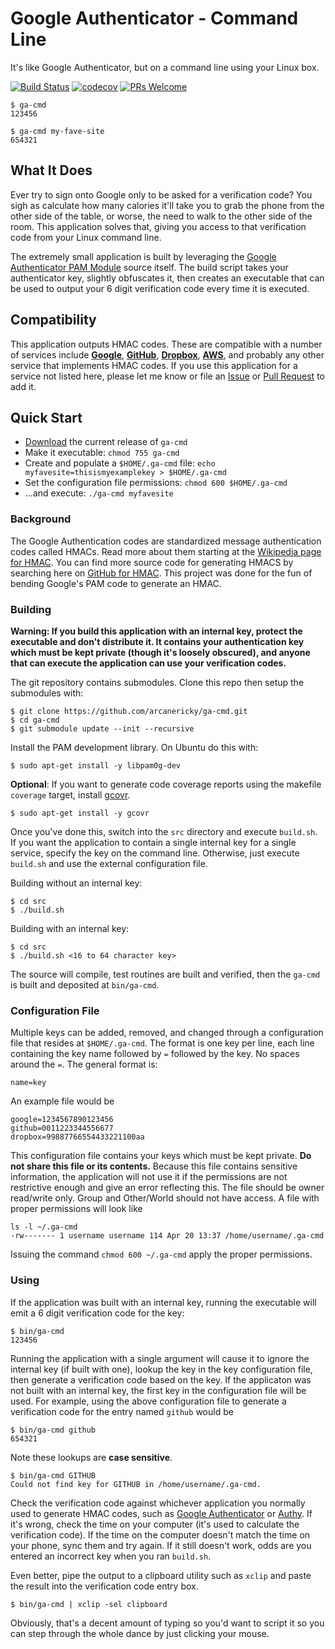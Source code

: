 # Google Authenticator - Command Line

It's like Google Authenticator, but on a command line using your Linux box.

[![Build Status](https://travis-ci.com/arcanericky/ga-cmd.svg?branch=master)](https://travis-ci.com/arcanericky/ga-cmd)
[![codecov](https://codecov.io/gh/arcanericky/ga-cmd/branch/master/graph/badge.svg)](https://codecov.io/gh/arcanericky/ga-cmd)
[![PRs Welcome](https://img.shields.io/badge/PRs-welcome-brightgreen.svg)](http://makeapullrequest.com)

```
$ ga-cmd
123456

$ ga-cmd my-fave-site
654321
```


## What It Does
Ever try to sign onto Google only to be asked for a verification code? You sigh as calculate how many calories it'll take you to grab the phone from the other side of the table, or worse, the need to walk to the other side of the room. This application solves that, giving you access to that verification code from your Linux command line.

The extremely small application is built by leveraging the [Google Authenticator PAM Module](https://github.com/google/google-authenticator-libpam) source itself. The build script takes your authenticator key, slightly obfuscates it, then creates an executable that can be used to output your 6 digit verification code every time it is executed.

## Compatibility
This application outputs HMAC codes. These are compatible with a number of services include [**Google**](https://accounts.google.com/signin), [**GitHub**](https://github.com/login), [**Dropbox**](https://www.dropbox.com/en_GB/login), [**AWS**](https://aws.amazon.com/marketplace/management/signin), and probably any other service that implements HMAC codes. If you use this application for a service not listed here, please let me know or file an [Issue](https://github.com/arcanericky/ga-cmd/issues) or [Pull Request](https://github.com/arcanericky/ga-cmd/pulls) to add it.

## Quick Start
- [Download](https://github.com/arcanericky/ga-cmd/releases) the current release of `ga-cmd`
- Make it executable: `chmod 755 ga-cmd`
- Create and populate a `$HOME/.ga-cmd` file: `echo myfavesite=thisismyexamplekey > $HOME/.ga-cmd`
- Set the configuration file permissions: `chmod 600 $HOME/.ga-cmd`
- ...and execute: `./ga-cmd myfavesite`

### Background
The Google Authentication codes are standardized message authentication codes called HMACs. Read more about them starting at the [Wikipedia page for HMAC](https://en.wikipedia.org/wiki/HMAC). You can find more source code for generating HMACS by searching here on [GitHub for HMAC](https://github.com/search?q=hmac "GitHub: HMAC"). This project was done for the fun of bending Google's PAM code to generate an HMAC.

### Building

**Warning: If you build this application with an internal key, protect the executable and don't distribute it. It contains your authentication key which must be kept private (though it's loosely obscured), and anyone that can execute the application can use your verification codes.**

The git repository contains submodules. Clone this repo then setup the submodules with:
```
$ git clone https://github.com/arcanericky/ga-cmd.git
$ cd ga-cmd
$ git submodule update --init --recursive
```
Install the PAM development library. On Ubuntu do this with:
```
$ sudo apt-get install -y libpam0g-dev
```
**Optional**: If you want to generate code coverage reports using the makefile `coverage` target, install [gcovr](http://www.gcovr.com).
```
$ sudo apt-get install -y gcovr
```
Once you've done this, switch into the `src` directory and execute `build.sh`. If you want the application to contain a single internal key for a single service, specify the key on the command line. Otherwise, just execute `build.sh` and use the external configuration file.

Building without an internal key:
```
$ cd src
$ ./build.sh
```
Building with an internal key:
```
$ cd src
$ ./build.sh <16 to 64 character key>
```

The source will compile, test routines are built and verified, then the `ga-cmd` is built and deposited at `bin/ga-cmd`.

### Configuration File
Multiple keys can be added, removed, and changed through a configuration file that resides at `$HOME/.ga-cmd`. The format is one key per line, each line containing the key name followed by `=` followed by the key. No spaces around the `=`. The general format is:
```
name=key
```
An example file would be
```
google=1234567890123456
github=0011223344556677
dropbox=99887766554433221100aa
```
This configuration file contains your keys which must be kept private. **Do not share this file or its contents.** Because this file contains sensitive information, the application will not use it if the permissions are not restrictive enough and give an error reflecting this. The file should be owner read/write only. Group and Other/World should not have access. A file with proper permissions will look like
```
ls -l ~/.ga-cmd
-rw------- 1 username username 114 Apr 20 13:37 /home/username/.ga-cmd
```
Issuing the command `chmod 600 ~/.ga-cmd` apply the proper permissions.

### Using
If the application was built with an internal key, running the executable will emit a 6 digit verification code for the key:
```
$ bin/ga-cmd
123456
```

Running the application with a single argument will cause it to ignore the internal key (if built with one), lookup the key in the key configuration file, then generate a verification code based on the key. If the applicaton was not built with an internal key, the first key in the configuration file will be used. For example, using the above configuration file to generate a verification code for the entry named `github` would be
```
$ bin/ga-cmd github
654321
```
Note these lookups are **case sensitive**.
```
$ bin/ga-cmd GITHUB
Could not find key for GITHUB in /home/username/.ga-cmd.
```

Check the verification code against whichever application you normally used to generate HMAC codes, such as [Google Authenticator](https://play.google.com/store/apps/details?id=com.google.android.apps.authenticator2) or [Authy](https://authy.com/). If it's wrong, check the time on your computer (it's used to calculate the verification code). If the time on the computer doesn't match the time on your phone, sync them and try again. If it still doesn't work, odds are you entered an incorrect key when you ran `build.sh`.

Even better, pipe the output to a clipboard utility such as `xclip` and paste the result into the verification code entry box.
```
$ bin/ga-cmd | xclip -sel clipboard
```
Obviously, that's a decent amount of typing so you'd want to script it so you can step through the whole dance by just clicking your mouse.
